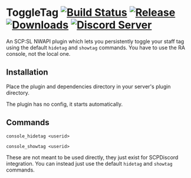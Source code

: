 # ToggleTag [![Build Status](https://jenkins.karlofduty.com/job/NWAPI/job/ToggleTag/job/master/badge/icon)](https://jenkins.karlofduty.com/blue/organizations/jenkins/NWAPI%2FToggleTag/activity) [![Release](https://img.shields.io/github/release/KarlofDuty/ToggleTag.svg)](https://github.com/KarlOfDuty/ToggleTag/releases) [![Downloads](https://img.shields.io/github/downloads/KarlOfDuty/ToggleTag/total.svg)](https://github.com/KarlOfDuty/ToggleTag/releases) [![Discord Server](https://img.shields.io/discord/430468637183442945.svg?label=discord)](https://discord.gg/C5qMvkj)

An SCP:SL NWAPI plugin which lets you persistently toggle your staff tag using the default `hidetag` and `showtag` commands. You have to use the RA console, not the local one.

## Installation

Place the plugin and dependencies directory in your server's plugin directory.

The plugin has no config, it starts automatically.

## Commands

`console_hidetag <userid>`

`console_showtag <userid>`

These are not meant to be used directly, they just exist for SCPDiscord integration. You can instead just use the default `hidetag` and `showtag` commands.
